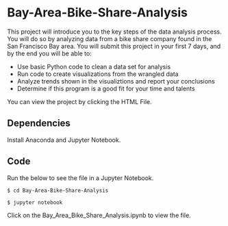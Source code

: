 # Bay-Area-Bike-Share-Analysis

This project will introduce you to the key steps of the data analysis process. You will do so by analyzing data from a bike share company found in the San Francisco Bay area. You will submit this project in your first 7 days, and by the end you will be able to:

* Use basic Python code to clean a data set for analysis
* Run code to create visualizations from the wrangled data
* Analyze trends shown in the visualiztions and report your conclusions
* Determine if this program is a good fit for your time and talents

You can view the project by clicking the HTML File.

## Dependencies

Install Anaconda and Jupyter Notebook.


## Code

Run the below to see the file in a Jupyter Notebook.

`$ cd Bay-Area-Bike-Share-Analysis`

`$ jupyter notebook`

Click on the Bay_Area_Bike_Share_Analysis.ipynb to view the file.